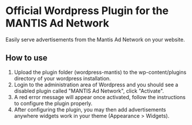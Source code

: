 Official Wordpress Plugin for the MANTIS Ad Network
================

Easily serve advertisements from the Mantis Ad Network on your website.

How to use
-------------

1. Upload the plugin folder (wordpress-mantis) to the wp-content/plugins directory of your wordpress installation.
2. Login to the administration area of Wordpress and you should see a disabled plugin called "MANTIS Ad Network", click "Activate".
3. A red error message will appear once activated, follow the instructions to configure the plugin properly.
4. After configuring the plugin, you may then add advertisements anywhere widgets work in your theme (Appearance > Widgets).
